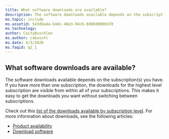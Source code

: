 ```yaml
---
title: What software downloads are available?
description: The software downloads available depends on the subscription(s) you have. If you have more than one subscription, the downloads for the...
ms.topic: include
ms.assetid: 543dba4a-b4dc-48e3-94cb-8d803800b570
ms.technology: 
author: CaityBuschlen
ms.author: cabuschl
ms.date: 4/3/2020
ms.faqid: q2_1
---
```


## What software downloads are available?

The software downloads available depends on the subscription(s) you have. If you have more than one subscription, the downloads for the highest level subscription are visible from within all of your subscriptions. This makes it easy to get the downloads you want without switching between subscriptions.

Check out this [list of the downloads available by subscription level](https://download.microsoft.com/download/1/5/4/15454442-CF17-47B9-A65D-DF84EF88511B/Visual_Studio_by_Subscription_Level.xlsx). For more information about downloads, see the following articles:

- [Product availability](https://docs.microsoft.com/visualstudio/subscriptions/product-availability)
- [Download software](https://docs.microsoft.com/visualstudio/subscriptions/download-software)
